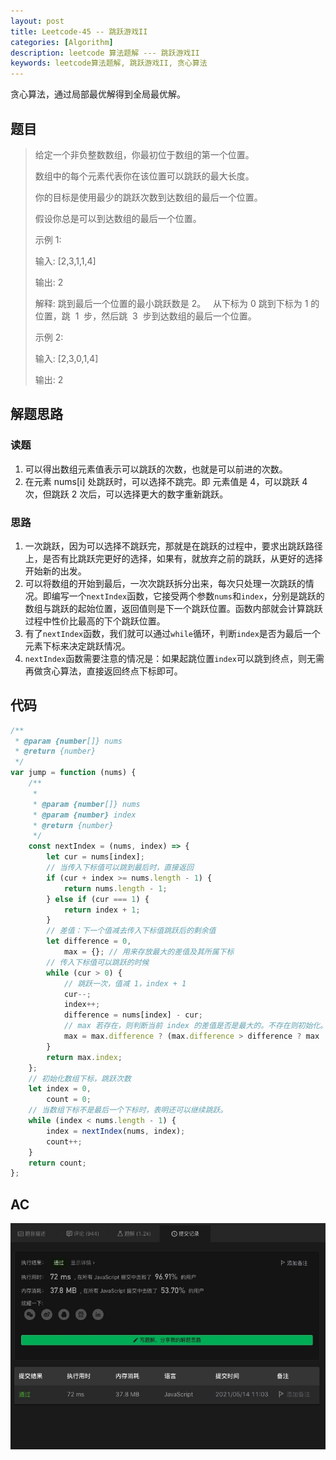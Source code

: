 ```yaml
---
layout: post
title: Leetcode-45 -- 跳跃游戏II
categories: [Algorithm]
description: leetcode 算法题解 --- 跳跃游戏II
keywords: leetcode算法题解, 跳跃游戏II, 贪心算法
---
```


贪心算法，通过局部最优解得到全局最优解。

## 题目

> 给定一个非负整数数组，你最初位于数组的第一个位置。
>
> 数组中的每个元素代表你在该位置可以跳跃的最大长度。
>
> 你的目标是使用最少的跳跃次数到达数组的最后一个位置。
>
> 假设你总是可以到达数组的最后一个位置。
>
> 示例 1:
>
> 输入: [2,3,1,1,4]
>
> 输出: 2
>
> 解释: 跳到最后一个位置的最小跳跃数是 2。
>   从下标为 0 跳到下标为 1 的位置，跳  1  步，然后跳  3  步到达数组的最后一个位置。
>
> 示例 2:
>
> 输入: [2,3,0,1,4]
>
> 输出: 2

## 解题思路

### 读题

1. 可以得出数组元素值表示可以跳跃的次数，也就是可以前进的次数。
2. 在元素 nums[i] 处跳跃时，可以选择不跳完。即 元素值是 4，可以跳跃 4 次，但跳跃 2 次后，可以选择更大的数字重新跳跃。

### 思路

1. 一次跳跃，因为可以选择不跳跃完，那就是在跳跃的过程中，要求出跳跃路径上，是否有比跳跃完更好的选择，如果有，就放弃之前的跳跃，从更好的选择开始新的出发。
2. 可以将数组的开始到最后，一次次跳跃拆分出来，每次只处理一次跳跃的情况。即编写一个`nextIndex`函数，它接受两个参数`nums`和`index`，分别是跳跃的数组与跳跃的起始位置，返回值则是下一个跳跃位置。函数内部就会计算跳跃过程中性价比最高的下个跳跃位置。
3. 有了`nextIndex`函数，我们就可以通过`while`循环，判断`index`是否为最后一个元素下标来决定跳跃情况。
4. `nextIndex`函数需要注意的情况是：如果起跳位置`index`可以跳到终点，则无需再做贪心算法，直接返回终点下标即可。

## 代码

```javascript
/**
 * @param {number[]} nums
 * @return {number}
 */
var jump = function (nums) {
    /**
     *
     * @param {number[]} nums
     * @param {number} index
     * @return {number}
     */
    const nextIndex = (nums, index) => {
        let cur = nums[index];
        // 当传入下标值可以跳到最后时，直接返回
        if (cur + index >= nums.length - 1) {
            return nums.length - 1;
        } else if (cur === 1) {
            return index + 1;
        }
        // 差值：下一个值减去传入下标值跳跃后的剩余值
        let difference = 0,
            max = {}; // 用来存放最大的差值及其所属下标
        // 传入下标值可以跳跃的时候
        while (cur > 0) {
            // 跳跃一次，值减 1，index + 1
            cur--;
            index++;
            difference = nums[index] - cur;
            // max 若存在，则判断当前 index 的差值是否是最大的。不存在则初始化。
            max = max.difference ? (max.difference > difference ? max : { index, difference }) : { index, difference };
        }
        return max.index;
    };
    // 初始化数组下标，跳跃次数
    let index = 0,
        count = 0;
    // 当数组下标不是最后一个下标时，表明还可以继续跳跃。
    while (index < nums.length - 1) {
        index = nextIndex(nums, index);
        count++;
    }
    return count;
};
```

## AC

![](/images/blog/algorithm/leetcode-45ac.png)
